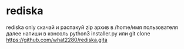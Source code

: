 # rediska
rediska only
скачай и распакуй zip архив в /home/имя пользователя
далее напиши в консоль python3 installer.py
или 
git clone https://github.com/what2280/rediska.gita

